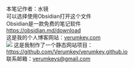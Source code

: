 本笔记作者：水镜  
可以选择使用Obsidian打开这个文件  
Obsidian是一款免费的笔记软件  
https://obsidian.md/download  
这是我的个人博客网站：[verumkey.com](https://www.verumkey.com/)  
![](/images/blog.png)
这是我制作了一个静态网站项目：  
https://github.com/Verumkey/verumkey.github.io  
联系邮箱：verumkeys@gmail.com  